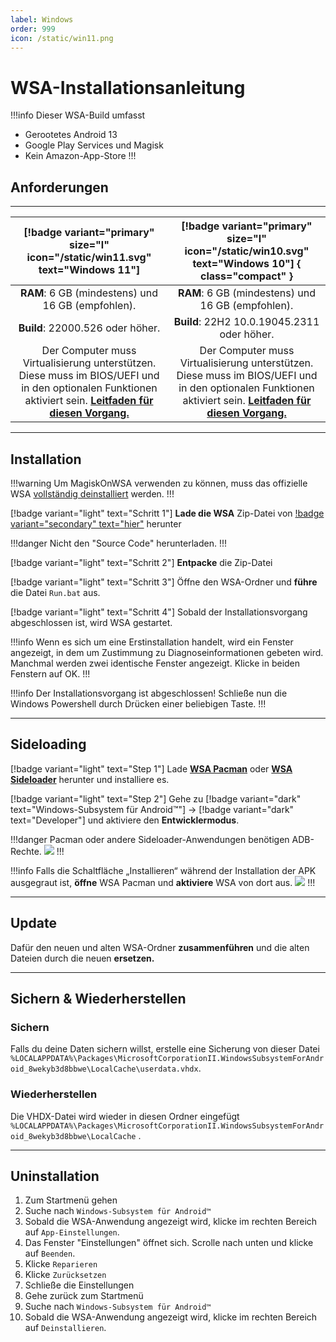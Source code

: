 ```yaml
---
label: Windows
order: 999
icon: /static/win11.png
---
```


# WSA-Installationsanleitung

!!!info Dieser WSA-Build umfasst
- Gerootetes Android 13
- Google Play Services und Magisk
- Kein Amazon-App-Store
!!!

## Anforderungen
___
|     [!badge variant="primary" size="l" icon="/static/win11.svg" text="Windows 11"]    |    [!badge variant="primary" size="l" icon="/static/win10.svg" text="Windows 10"]  { class="compact" }     |
|:-------------------------:|:-----------------------:|
| **RAM**: 6 GB (mindestens) und 16 GB (empfohlen).| **RAM**: 6 GB (mindestens) und 16 GB (empfohlen).|
| **Build**: 22000.526 oder höher.| **Build**: 22H2 10.0.19045.2311 oder höher.|
| Der Computer muss Virtualisierung unterstützen. Diese muss im BIOS/UEFI und in den optionalen Funktionen aktiviert sein. [**Leitfaden für diesen Vorgang.**](https://support.microsoft.com/en-us/windows/enable-virtualization-on-windows-11-pcs-c5578302-6e43-4b4b-a449-8ced115f58e1)| Der Computer muss Virtualisierung unterstützen. Diese muss im BIOS/UEFI und in den optionalen Funktionen aktiviert sein. [**Leitfaden für diesen Vorgang.**](https://support.microsoft.com/en-us/windows/enable-virtualization-on-windows-11-pcs-c5578302-6e43-4b4b-a449-8ced115f58e1)|

___
## Installation

!!!warning Um MagiskOnWSA verwenden zu können, muss das offizielle WSA [vollständig deinstalliert](#uninstallation) werden.
!!!

[!badge variant="light" text="Schritt 1"] **Lade die WSA** Zip-Datei von [!badge variant="secondary" text="hier"](https://github.com/MustardChef/WSABuilds#downloads) herunter

!!!danger Nicht den "Source Code" herunterladen.
!!!

[!badge variant="light" text="Schritt 2"] **Entpacke** die Zip-Datei

[!badge variant="light" text="Schritt 3"] Öffne den WSA-Ordner und **führe** die Datei `Run.bat` aus.

[!badge variant="light" text="Schritt 4"] Sobald der Installationsvorgang abgeschlossen ist, wird WSA gestartet.

!!!info Wenn es sich um eine Erstinstallation handelt, wird ein Fenster angezeigt, in dem um Zustimmung zu Diagnoseinformationen gebeten wird. Manchmal werden zwei identische Fenster angezeigt. Klicke in beiden Fenstern auf OK.
!!!

!!!info Der Installationsvorgang ist abgeschlossen!
Schließe nun die Windows Powershell durch Drücken einer beliebigen Taste.
!!!

___
## Sideloading

[!badge variant="light" text="Step 1"] Lade [**WSA Pacman**](https://github.com/alesimula/wsa_pacman/releases) oder [**WSA Sideloader**](https://github.com/infinitepower18/WSA-Sideloader) herunter und installiere es.

[!badge variant="light" text="Step 2"] Gehe zu [!badge variant="dark" text="Windows-Subsystem für Android™"] → [!badge variant="dark" text="Developer"] und aktiviere den **Entwicklermodus**.

!!!danger Pacman oder andere Sideloader-Anwendungen benötigen ADB-Rechte.
![](https://media.discordapp.net/attachments/1015131233824538624/1062611905249820733/allow.png)
!!!

!!!info Falls die Schaltfläche „Installieren“ während der Installation der APK ausgegraut ist, **öffne** WSA Pacman und **aktiviere** WSA von dort aus.
![](https://media.discordapp.net/attachments/1015131233824538624/1062610433506287708/WSA-pacman_x7UaiviLSW.png)
!!!

___
## Update

Dafür den neuen und alten WSA-Ordner **zusammenführen** und die alten Dateien durch die neuen **ersetzen.**

___
## Sichern & Wiederherstellen

### Sichern
Falls du deine Daten sichern willst, erstelle eine Sicherung von dieser Datei </br> `%LOCALAPPDATA%\Packages\MicrosoftCorporationII.WindowsSubsystemForAndroid_8wekyb3d8bbwe\LocalCache\userdata.vhdx`.

### Wiederherstellen
Die VHDX-Datei wird wieder in diesen Ordner eingefügt </br> `%LOCALAPPDATA%\Packages\MicrosoftCorporationII.WindowsSubsystemForAndroid_8wekyb3d8bbwe\LocalCache` .

___
## Uninstallation

1. Zum Startmenü gehen
2. Suche nach `Windows-Subsystem für Android™`
3. Sobald die WSA-Anwendung angezeigt wird, klicke im rechten Bereich auf `App-Einstellungen`.
4. Das Fenster "Einstellungen" öffnet sich. Scrolle nach unten und klicke auf `Beenden`.
5. Klicke `Reparieren`
6. Klicke `Zurücksetzen`
7. Schließe die Einstellungen
8. Gehe zurück zum Startmenü
9. Suche nach `Windows-Subsystem für Android™`
10. Sobald die WSA-Anwendung angezeigt wird, klicke im rechten Bereich auf `Deinstallieren`.